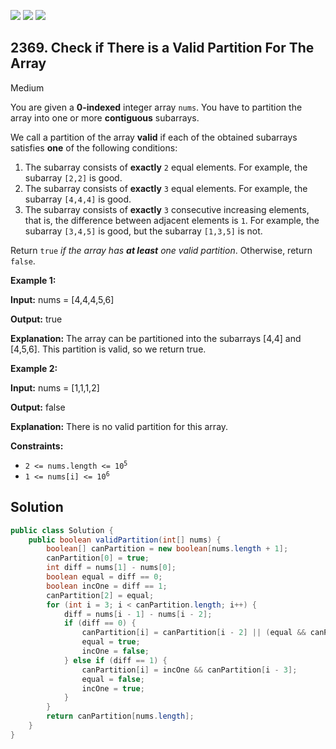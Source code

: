 [![](https://img.shields.io/github/stars/javadev/LeetCode-in-Java?label=Stars&style=flat-square)](https://github.com/javadev/LeetCode-in-Java)
[![](https://img.shields.io/github/forks/javadev/LeetCode-in-Java?label=Fork%20me%20on%20GitHub%20&style=flat-square)](https://github.com/javadev/LeetCode-in-Java/fork)
[![](https://img.shields.io/badge/-LeetCode%20in%20Kotlin-blue?style=flat-square)](https://github.com/javadev/LeetCode-in-Kotlin)

## 2369\. Check if There is a Valid Partition For The Array

Medium

You are given a **0-indexed** integer array `nums`. You have to partition the array into one or more **contiguous** subarrays.

We call a partition of the array **valid** if each of the obtained subarrays satisfies **one** of the following conditions:

1.  The subarray consists of **exactly** `2` equal elements. For example, the subarray `[2,2]` is good.
2.  The subarray consists of **exactly** `3` equal elements. For example, the subarray `[4,4,4]` is good.
3.  The subarray consists of **exactly** `3` consecutive increasing elements, that is, the difference between adjacent elements is `1`. For example, the subarray `[3,4,5]` is good, but the subarray `[1,3,5]` is not.

Return `true` _if the array has **at least** one valid partition_. Otherwise, return `false`.

**Example 1:**

**Input:** nums = [4,4,4,5,6]

**Output:** true

**Explanation:** The array can be partitioned into the subarrays [4,4] and [4,5,6]. This partition is valid, so we return true.

**Example 2:**

**Input:** nums = [1,1,1,2]

**Output:** false

**Explanation:** There is no valid partition for this array.

**Constraints:**

*   <code>2 <= nums.length <= 10<sup>5</sup></code>
*   <code>1 <= nums[i] <= 10<sup>6</sup></code>

## Solution

```java
public class Solution {
    public boolean validPartition(int[] nums) {
        boolean[] canPartition = new boolean[nums.length + 1];
        canPartition[0] = true;
        int diff = nums[1] - nums[0];
        boolean equal = diff == 0;
        boolean incOne = diff == 1;
        canPartition[2] = equal;
        for (int i = 3; i < canPartition.length; i++) {
            diff = nums[i - 1] - nums[i - 2];
            if (diff == 0) {
                canPartition[i] = canPartition[i - 2] || (equal && canPartition[i - 3]);
                equal = true;
                incOne = false;
            } else if (diff == 1) {
                canPartition[i] = incOne && canPartition[i - 3];
                equal = false;
                incOne = true;
            }
        }
        return canPartition[nums.length];
    }
}
```